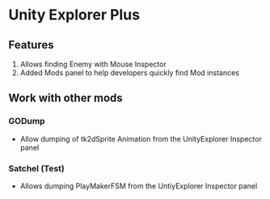 # Unity Explorer Plus

## Features

1. Allows finding Enemy with Mouse Inspector
2. Added Mods panel to help developers quickly find Mod instances

## Work with other mods

### GODump

- Allow dumping of tk2dSprite Animation from the UnityExplorer Inspector panel

### Satchel (Test)

- Allows dumping PlayMakerFSM from the UntiyExplorer Inspector panel
